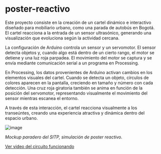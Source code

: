 # poster-reactivo

Este proyecto consiste en la creación de un cartel dinámico e interactivo diseñado para mobiliario urbano, como una parada de autobús en Bogotá. El cartel reacciona a la entrada de un sensor ultrasónico, generando una visualización que evoluciona según la actividad cercana.

La configuración de Arduino controla un sensor y un servomotor. El sensor detecta objetos y, cuando algo está dentro de un cierto rango, el motor se detiene y una luz roja parpadea. El movimiento del motor se captura y se envía mediante comunicación serial a un programa en Processing.

En Processing, los datos provenientes de Arduino activan cambios en los elementos visuales del cartel. Cuando se detecta un objeto, círculos de colores aparecen en la pantalla, creciendo en tamaño y número con cada detección. Una cruz roja giratoria también se anima en función de la posición del servomotor, representando visualmente el movimiento del sensor mientras escanea el entorno.

A través de esta interacción, el cartel reacciona visualmente a los transeúntes, creando una experiencia atractiva y dinámica dentro del espacio urbano.

![image](https://github.com/user-attachments/assets/f46c3268-57b1-45ad-87dd-8b476544605b)

_Mockup paradero del SITP, simulación de poster reactivo._


[Ver video del circuito funcionando](https://github.com/user-attachments/assets/1580d9d3-4244-496e-99b9-0cd362ebed5a)



